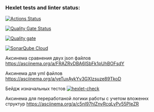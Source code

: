 ### Hexlet tests and linter status:
[![Actions Status](https://github.com/AssMasster/frontend-project-46/actions/workflows/hexlet-check.yml/badge.svg)](https://github.com/AssMasster/frontend-project-46/actions)

[![Quality Gate Status](https://sonarcloud.io/api/project_badges/measure?project=AssMasster_frontend-project-46&metric=alert_status)](https://sonarcloud.io/summary/new_code?id=AssMasster_frontend-project-46)

[![Quality gate](https://sonarcloud.io/api/project_badges/quality_gate?project=AssMasster_frontend-project-46)](https://sonarcloud.io/summary/new_code?id=AssMasster_frontend-project-46)

[![SonarQube Cloud](https://sonarcloud.io/images/project_badges/sonarcloud-light.svg)](https://sonarcloud.io/summary/new_code?id=AssMasster_frontend-project-46)

Аксинема сравнения двух json файлов
https://asciinema.org/a/FRAZRvDBA6lSbFk1pUhBOFsdY 

Аксинема для yml файлов
https://asciinema.org/a/yeTuxAykYv3GXIzsuze89TkoD

Бейдж изначальных тестов
[![hexlet-check](https://github.com/AssMasster/frontend-project-46/actions/workflows/hexlet-check.yml/badge.svg)](https://github.com/AssMasster/frontend-project-46/actions/workflows/hexlet-check.yml)

Аксинема для переработаной логики работы с учетом вложеннх структур 
https://asciinema.org/a/c5nI97hlZnvRcqLyPv55PIeZR